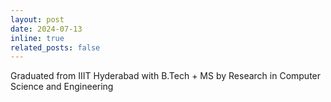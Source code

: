 ```yaml
---
layout: post
date: 2024-07-13
inline: true
related_posts: false
---
```


Graduated from IIIT Hyderabad with B.Tech + MS by Research in Computer Science and Engineering
